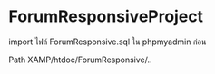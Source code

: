# ForumResponsiveProject
import ไฟล์ ForumResponsive.sql ใน phpmyadmin ก่อน

Path XAMP/htdoc/ForumResponsive/..
